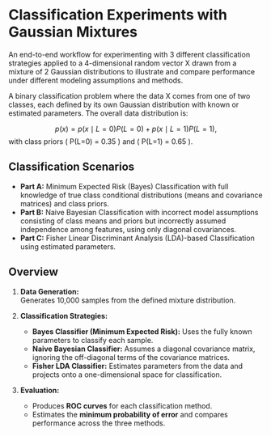 # Classification Experiments with Gaussian Mixtures

An end-to-end workflow for experimenting with 3 different classification strategies applied to a 4-dimensional random vector X drawn from a mixture of 2 Gaussian distributions to illustrate and compare performance under different modeling assumptions and methods.

A binary classification problem where the data X comes from one of two classes, each defined by its own Gaussian distribution with known or estimated parameters. The overall data distribution is:

$$
p(x) = p(x \mid L=0)P(L=0) + p(x \mid L=1)P(L=1),
$$
with class priors \( P(L=0) = 0.35 \) and \( P(L=1) = 0.65 \).

## Classification Scenarios
- **Part A:** Minimum Expected Risk (Bayes) Classification with full knowledge of true class conditional distributions (means and covariance matrices) and class priors.
- **Part B:** Naive Bayesian Classification with incorrect model assumptions consisting of class means and priors but incorrectly assumed independence among features, using only diagonal covariances.
- **Part C:** Fisher Linear Discriminant Analysis (LDA)-based Classification using estimated parameters.

## Overview

1. **Data Generation:**  
   Generates 10,000 samples from the defined mixture distribution.

2. **Classification Strategies:**
   - **Bayes Classifier (Minimum Expected Risk):** Uses the fully known parameters to classify each sample.
   - **Naive Bayesian Classifier:** Assumes a diagonal covariance matrix, ignoring the off-diagonal terms of the covariance matrices.
   - **Fisher LDA Classifier:** Estimates parameters from the data and projects onto a one-dimensional space for classification.

3. **Evaluation:**
   - Produces **ROC curves** for each classification method.
   - Estimates the **minimum probability of error** and compares performance across the three methods.